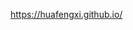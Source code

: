 https://huafengxi.github.io/

<!---
huafengxi/huafengxi is a ✨ special ✨ repository because its `README.md` (this file) appears on your GitHub profile.
You can click the Preview link to take a look at your changes.
--->
